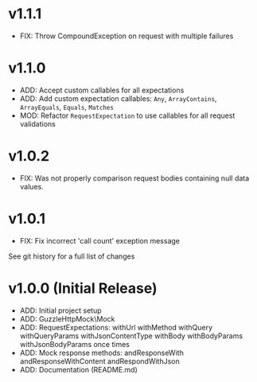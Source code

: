 # v1.1.1

* FIX: Throw CompoundException on request with multiple failures

# v1.1.0

* ADD: Accept custom callables for all expectations
* ADD: Add custom expectation callables: `Any`, `ArrayContains`, `ArrayEquals`, `Equals`, `Matches`
* MOD: Refactor `RequestExpectation` to use callables for all request validations

# v1.0.2

* FIX: Was not properly comparison request bodies containing null data values.

# v1.0.1

* FIX: Fix incorrect 'call count' exception message

See git history for a full list of changes

# v1.0.0 (Initial Release)

* ADD: Initial project setup
* ADD: GuzzleHttpMock\Mock
* ADD: RequestExpectations:
    withUrl
    withMethod
    withQuery
    withQueryParams
    withJsonContentType
    withBody
    withBodyParams
    withJsonBodyParams
    once
    times
* ADD: Mock response methods:
    andResponseWith
    andResponseWithContent
    andRespondWithJson
* ADD: Documentation (README.md)
